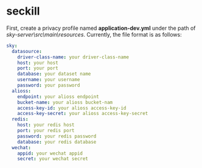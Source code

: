 # seckill

First, create a privacy profile named **application-dev.yml** under the path of *sky-server\src\main\resources*. Currently, the file format is as follows:
```yml
sky:
  datasource:
    driver-class-name: your driver-class-name
    host: your host
    port: your port
    database: your dataset name
    username: your username
    password: your password
  alioss:
    endpoint: your alioss endpoint
    bucket-name: your alioss bucket-nam
    access-key-id: your alioss access-key-id
    access-key-secret: your alioss access-key-secret
  redis:
    host: your redis host
    port: your redis port
    password: your redis password
    database: your redis database
  wechat:
    appid: your wechat appid
    secret: your wechat secret
```